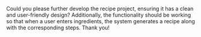 Could you please further develop the recipe project, ensuring it has a clean and user-friendly design? Additionally, the functionality should be working so that when a user enters ingredients, the system generates a recipe along with the corresponding steps. Thank you!

